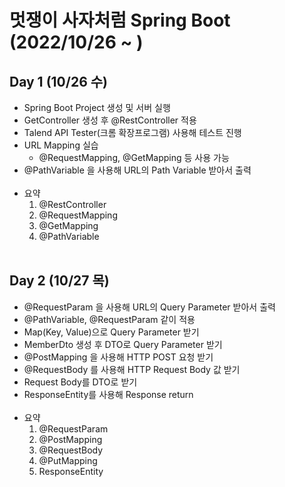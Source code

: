 # 멋쟁이 사자처럼 Spring Boot (2022/10/26 ~ )

## Day 1 (10/26 수)
- Spring Boot Project 생성 및 서버 실행
- GetController 생성 후 @RestController 적용
- Talend API Tester(크롬 확장프로그램) 사용해 테스트 진행
- URL Mapping 실습
  - @RequestMapping, @GetMapping 등 사용 가능
- @PathVariable 을 사용해 URL의 Path Variable 받아서 출력
<br/><br/>
- 요약
  1. @RestController
  2. @RequestMapping
  3. @GetMapping
  4. @PathVariable
<br/><br/>
## Day 2 (10/27 목)
- @RequestParam 을 사용해 URL의 Query Parameter 받아서 출력
- @PathVariable, @RequestParam 같이 적용 
- Map(Key, Value)으로 Query Parameter 받기
- MemberDto 생성 후 DTO로 Query Parameter 받기
- @PostMapping 을 사용해 HTTP POST 요청 받기
- @RequestBody 를 사용해 HTTP Request Body 값 받기
- Request Body를 DTO로 받기
- ResponseEntity를 사용해 Response return
<br/><br/>
- 요약
  1. @RequestParam
  2. @PostMapping
  3. @RequestBody
  4. @PutMapping
  5. ResponseEntity
<br/><br/>